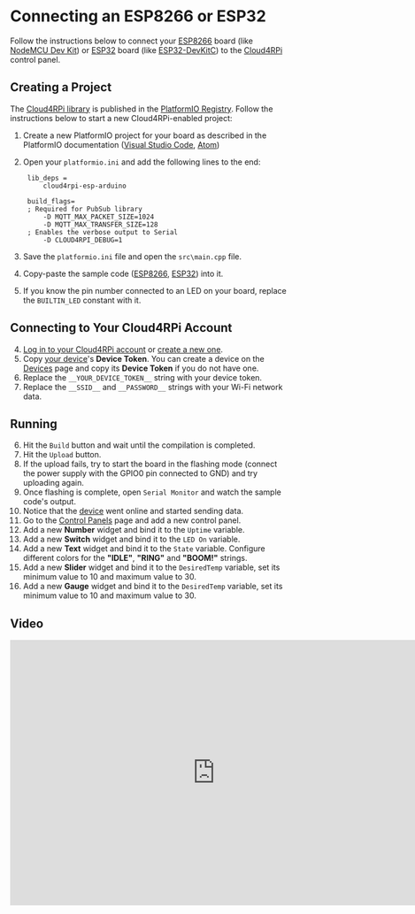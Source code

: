 # Connecting an ESP8266 or ESP32

Follow the instructions below to connect your [ESP8266](https://en.wikipedia.org/wiki/ESP8266) board (like [NodeMCU Dev Kit](http://www.nodemcu.com/index_en.html#fr_54747661d775ef1a3600009e)) or [ESP32](https://en.wikipedia.org/wiki/ESP32) board (like [ESP32-DevKitC](https://www.espressif.com/en/products/hardware/esp32-devkitc/overview)) to the [Cloud4RPi](https://cloud4rpi.io) control panel.

## Creating a Project

The [Cloud4RPi library](http://platformio.org/lib/show/2045/cloud4rpi-esp-arduino) is published in the [PlatformIO Registry](http://platformio.org/lib). Follow the instructions below to start a new Cloud4RPi-enabled project:

1. Create a new PlatformIO project for your board as described in the PlatformIO documentation ([Visual Studio Code](http://docs.platformio.org/en/latest/ide/vscode.html#id3), [Atom](http://docs.platformio.org/en/latest/ide/atom.html#setting-up-the-project))
2. Open your `platformio.ini` and add the following lines to the end:

        lib_deps =
            cloud4rpi-esp-arduino
        
        build_flags=
        ; Required for PubSub library
            -D MQTT_MAX_PACKET_SIZE=1024
            -D MQTT_MAX_TRANSFER_SIZE=128
        ; Enables the verbose output to Serial
            -D CLOUD4RPI_DEBUG=1

4. Save the `platformio.ini` file and open the `src\main.cpp` file.
5. Copy-paste the sample code ([ESP8266](https://github.com/cloud4rpi/cloud4rpi-esp-arduino/blob/master/examples/ESP8266/ESP8266.ino), [ESP32](https://github.com/cloud4rpi/cloud4rpi-esp-arduino/blob/master/examples/ESP32/ESP32.ino)) into it.
7. If you know the pin number connected to an LED on your board, replace the `BUILTIN_LED` constant with it.

## Connecting to Your Cloud4RPi Account

4. [Log in to your Cloud4RPi account](https://cloud4rpi.io/signin) or [create a new one](https://cloud4rpi.io/register).
5. Copy [your device](https://cloud4rpi.io/devices)'s **Device Token**. You can create a device on the [Devices](https://cloud4rpi.io/devices) page and copy its **Device Token** if you do not have one.
6. Replace the `__YOUR_DEVICE_TOKEN__` string with your device token.
7. Replace the `__SSID__` and `__PASSWORD__` strings with your Wi-Fi network data.

## Running

6. Hit the `Build` button and wait until the compilation is completed.
8. Hit the `Upload` button.
8. If the upload fails, try to start the board in the flashing mode (connect the power supply with the GPIO0 pin connected to GND) and try uploading again.
9. Once flashing is complete, open `Serial Monitor` and watch the sample code's output.
8. Notice that the [device](https://cloud4rpi.io/devices) went online and started sending data.
9. Go to the [Control Panels](https://cloud4rpi.io/control-panels/) page and add a new control panel.
10. Add a new **Number** widget and bind it to the `Uptime` variable.
10. Add a new **Switch** widget and bind it to the `LED On` variable.
11. Add a new **Text** widget and bind it to the `State` variable. Configure different colors for the **"IDLE"**, **"RING"** and **"BOOM!"** strings.
12. Add a new **Slider** widget and bind it to the `DesiredTemp` variable, set its minimum value to 10 and maximum value to 30.
13. Add a new **Gauge** widget and bind it to the `DesiredTemp` variable, set its minimum value to 10 and maximum value to 30.

## Video

<iframe width="739" height="480" src="https://www.youtube.com/embed/umUjwUjJsNI?rel=0" frameborder="0" allow="autoplay; encrypted-media" allowfullscreen></iframe>
